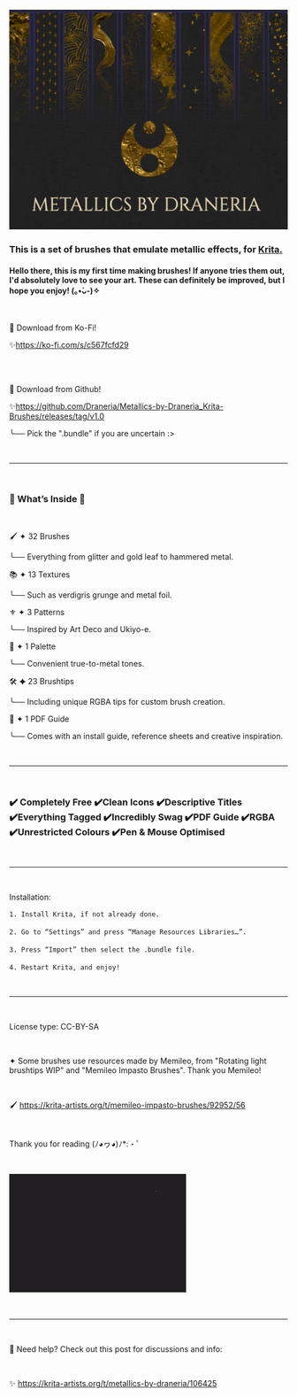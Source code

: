 ![Metallics by Draneria: Poster. Showcases 10 brushes of faux and real metallic effects](Poster%20Minimalist.png "Metallics Brush Set Poster")

### This is a set of brushes that emulate metallic effects, for [Krita.](https://github.com/KDE/krita)



#### Hello there, this is my first time making brushes! If anyone tries them out, I'd absolutely love to see your art. These can definitely be improved, but I hope you enjoy! (｡•̀ᴗ-)✧

<br>

💜 Download from Ko-Fi!

✨https://ko-fi.com/s/c567fcfd29

<br>
<br>

💜 Download from Github! 

✨https://github.com/Draneria/Metallics-by-Draneria_Krita-Brushes/releases/tag/v1.0

╰── Pick the ".bundle" if you are uncertain :>

<br>
<hr>
<br>

### 🎁 What’s Inside 🎁

<br>

🖌️ ✦ 32 Brushes

╰── Everything from glitter and gold leaf to hammered metal.

📚 ✦ 13 Textures

╰── Such as verdigris grunge and metal foil.

⚜️ ✦ 3 Patterns

╰── Inspired by Art Deco and Ukiyo-e.

🎨 ✦ 1 Palette

╰── Convenient true-to-metal tones.

🛠 ✦ 23 Brushtips

╰── Including unique RGBA tips for custom brush creation.

📜 ✦ 1 PDF Guide

╰── Comes with an install guide, reference sheets and creative inspiration.


<br>
<hr>
<br>

### ✔️ Completely Free ✔️Clean Icons ✔️Descriptive Titles ✔️Everything Tagged ✔️Incredibly Swag ✔️PDF Guide ✔️RGBA ✔️Unrestricted Colours ✔️Pen & Mouse Optimised


<br>
<hr>
<br>

Installation:

    1. Install Krita, if not already done.
    
    2. Go to “Settings” and press “Manage Resources Libraries…”.
    
    3. Press “Import” then select the .bundle file.
    
    4. Restart Krita, and enjoy!
    
<br>
<hr>
<br>
    
License type: CC-BY-SA

<br>

✦ Some brushes use resources made by Memileo, from "Rotating light brushtips WIP" and "Memileo Impasto Brushes". Thank you Memileo!

<br>

🖌 https://krita-artists.org/t/memileo-impasto-brushes/92952/56

<br>

Thank you for reading (ﾉ◕ヮ◕)ﾉ*:・ﾟ

<br>

![Metallics Brush Set Demo GIF](Brush%20Example%20Gif.gif "Metallics Brush Set Demo")

<br>
<hr>
<br>
 
💜 Need help? Check out this post for discussions and info:

<br>

✨ https://krita-artists.org/t/metallics-by-draneria/106425

<br>
